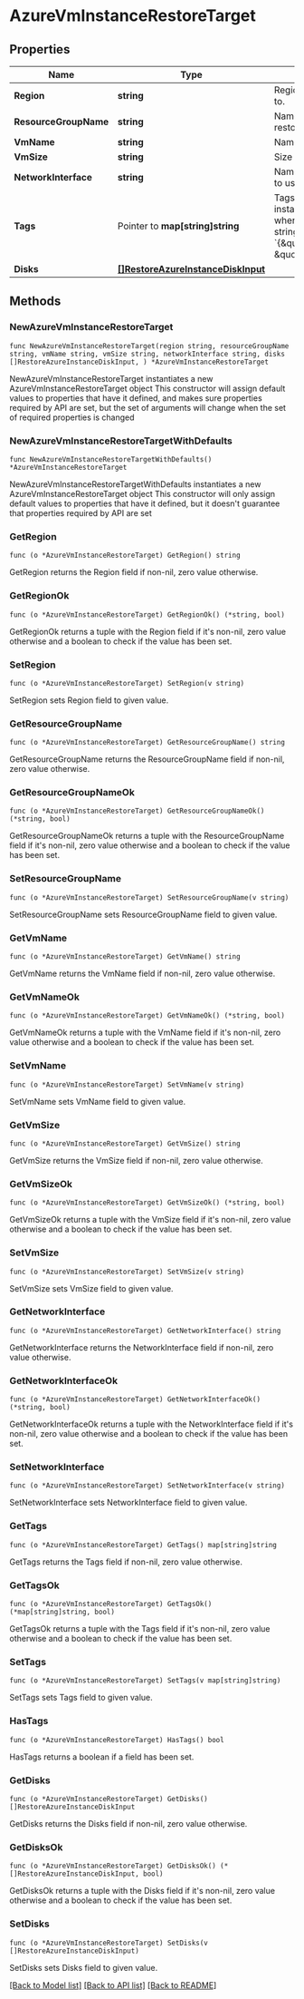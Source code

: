# AzureVmInstanceRestoreTarget

## Properties

Name | Type | Description | Notes
------------ | ------------- | ------------- | -------------
**Region** | **string** | Region to restore the instance to. | 
**ResourceGroupName** | **string** | Name of the resource group to restore the vm to | 
**VmName** | **string** | Name of the VM to restore. | 
**VmSize** | **string** | Size of the VM to restore. | 
**NetworkInterface** | **string** | Name of the network interface to use. | 
**Tags** | Pointer to **map[string]string** | Tags to apply to the restored instance as key-value pairs, where key and value are both strings.  **Example:** &#x60;{\&quot;eon_api_restore\&quot;: \&quot;true\&quot;}&#x60;  | [optional] 
**Disks** | [**[]RestoreAzureInstanceDiskInput**](RestoreAzureInstanceDiskInput.md) |  | 

## Methods

### NewAzureVmInstanceRestoreTarget

`func NewAzureVmInstanceRestoreTarget(region string, resourceGroupName string, vmName string, vmSize string, networkInterface string, disks []RestoreAzureInstanceDiskInput, ) *AzureVmInstanceRestoreTarget`

NewAzureVmInstanceRestoreTarget instantiates a new AzureVmInstanceRestoreTarget object
This constructor will assign default values to properties that have it defined,
and makes sure properties required by API are set, but the set of arguments
will change when the set of required properties is changed

### NewAzureVmInstanceRestoreTargetWithDefaults

`func NewAzureVmInstanceRestoreTargetWithDefaults() *AzureVmInstanceRestoreTarget`

NewAzureVmInstanceRestoreTargetWithDefaults instantiates a new AzureVmInstanceRestoreTarget object
This constructor will only assign default values to properties that have it defined,
but it doesn't guarantee that properties required by API are set

### GetRegion

`func (o *AzureVmInstanceRestoreTarget) GetRegion() string`

GetRegion returns the Region field if non-nil, zero value otherwise.

### GetRegionOk

`func (o *AzureVmInstanceRestoreTarget) GetRegionOk() (*string, bool)`

GetRegionOk returns a tuple with the Region field if it's non-nil, zero value otherwise
and a boolean to check if the value has been set.

### SetRegion

`func (o *AzureVmInstanceRestoreTarget) SetRegion(v string)`

SetRegion sets Region field to given value.


### GetResourceGroupName

`func (o *AzureVmInstanceRestoreTarget) GetResourceGroupName() string`

GetResourceGroupName returns the ResourceGroupName field if non-nil, zero value otherwise.

### GetResourceGroupNameOk

`func (o *AzureVmInstanceRestoreTarget) GetResourceGroupNameOk() (*string, bool)`

GetResourceGroupNameOk returns a tuple with the ResourceGroupName field if it's non-nil, zero value otherwise
and a boolean to check if the value has been set.

### SetResourceGroupName

`func (o *AzureVmInstanceRestoreTarget) SetResourceGroupName(v string)`

SetResourceGroupName sets ResourceGroupName field to given value.


### GetVmName

`func (o *AzureVmInstanceRestoreTarget) GetVmName() string`

GetVmName returns the VmName field if non-nil, zero value otherwise.

### GetVmNameOk

`func (o *AzureVmInstanceRestoreTarget) GetVmNameOk() (*string, bool)`

GetVmNameOk returns a tuple with the VmName field if it's non-nil, zero value otherwise
and a boolean to check if the value has been set.

### SetVmName

`func (o *AzureVmInstanceRestoreTarget) SetVmName(v string)`

SetVmName sets VmName field to given value.


### GetVmSize

`func (o *AzureVmInstanceRestoreTarget) GetVmSize() string`

GetVmSize returns the VmSize field if non-nil, zero value otherwise.

### GetVmSizeOk

`func (o *AzureVmInstanceRestoreTarget) GetVmSizeOk() (*string, bool)`

GetVmSizeOk returns a tuple with the VmSize field if it's non-nil, zero value otherwise
and a boolean to check if the value has been set.

### SetVmSize

`func (o *AzureVmInstanceRestoreTarget) SetVmSize(v string)`

SetVmSize sets VmSize field to given value.


### GetNetworkInterface

`func (o *AzureVmInstanceRestoreTarget) GetNetworkInterface() string`

GetNetworkInterface returns the NetworkInterface field if non-nil, zero value otherwise.

### GetNetworkInterfaceOk

`func (o *AzureVmInstanceRestoreTarget) GetNetworkInterfaceOk() (*string, bool)`

GetNetworkInterfaceOk returns a tuple with the NetworkInterface field if it's non-nil, zero value otherwise
and a boolean to check if the value has been set.

### SetNetworkInterface

`func (o *AzureVmInstanceRestoreTarget) SetNetworkInterface(v string)`

SetNetworkInterface sets NetworkInterface field to given value.


### GetTags

`func (o *AzureVmInstanceRestoreTarget) GetTags() map[string]string`

GetTags returns the Tags field if non-nil, zero value otherwise.

### GetTagsOk

`func (o *AzureVmInstanceRestoreTarget) GetTagsOk() (*map[string]string, bool)`

GetTagsOk returns a tuple with the Tags field if it's non-nil, zero value otherwise
and a boolean to check if the value has been set.

### SetTags

`func (o *AzureVmInstanceRestoreTarget) SetTags(v map[string]string)`

SetTags sets Tags field to given value.

### HasTags

`func (o *AzureVmInstanceRestoreTarget) HasTags() bool`

HasTags returns a boolean if a field has been set.

### GetDisks

`func (o *AzureVmInstanceRestoreTarget) GetDisks() []RestoreAzureInstanceDiskInput`

GetDisks returns the Disks field if non-nil, zero value otherwise.

### GetDisksOk

`func (o *AzureVmInstanceRestoreTarget) GetDisksOk() (*[]RestoreAzureInstanceDiskInput, bool)`

GetDisksOk returns a tuple with the Disks field if it's non-nil, zero value otherwise
and a boolean to check if the value has been set.

### SetDisks

`func (o *AzureVmInstanceRestoreTarget) SetDisks(v []RestoreAzureInstanceDiskInput)`

SetDisks sets Disks field to given value.



[[Back to Model list]](../README.md#documentation-for-models) [[Back to API list]](../README.md#documentation-for-api-endpoints) [[Back to README]](../README.md)


